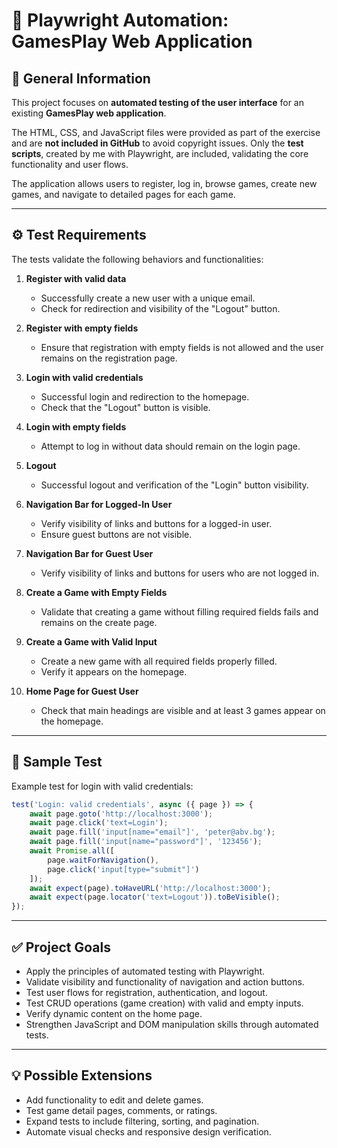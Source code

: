 # 🧾 Playwright Automation: GamesPlay Web Application

## 📌 General Information

This project focuses on **automated testing of the user interface** for an existing **GamesPlay web application**.

The HTML, CSS, and JavaScript files were provided as part of the exercise and are **not included in GitHub** to avoid copyright issues.
Only the **test scripts**, created by me with Playwright, are included, validating the core functionality and user flows.

The application allows users to register, log in, browse games, create new games, and navigate to detailed pages for each game.

---

## ⚙️ Test Requirements

The tests validate the following behaviors and functionalities:

1. **Register with valid data**

   * Successfully create a new user with a unique email.
   * Check for redirection and visibility of the "Logout" button.

2. **Register with empty fields**

   * Ensure that registration with empty fields is not allowed and the user remains on the registration page.

3. **Login with valid credentials**

   * Successful login and redirection to the homepage.
   * Check that the "Logout" button is visible.

4. **Login with empty fields**

   * Attempt to log in without data should remain on the login page.

5. **Logout**

   * Successful logout and verification of the "Login" button visibility.

6. **Navigation Bar for Logged-In User**

   * Verify visibility of links and buttons for a logged-in user.
   * Ensure guest buttons are not visible.

7. **Navigation Bar for Guest User**

   * Verify visibility of links and buttons for users who are not logged in.

8. **Create a Game with Empty Fields**

   * Validate that creating a game without filling required fields fails and remains on the create page.

9. **Create a Game with Valid Input**

   * Create a new game with all required fields properly filled.
   * Verify it appears on the homepage.

10. **Home Page for Guest User**

    * Check that main headings are visible and at least 3 games appear on the homepage.

---

## 🧪 Sample Test

Example test for login with valid credentials:

```js
test('Login: valid credentials', async ({ page }) => {
    await page.goto('http://localhost:3000');
    await page.click('text=Login');
    await page.fill('input[name="email"]', 'peter@abv.bg');
    await page.fill('input[name="password"]', '123456');
    await Promise.all([
        page.waitForNavigation(),
        page.click('input[type="submit"]')
    ]);
    await expect(page).toHaveURL('http://localhost:3000');
    await expect(page.locator('text=Logout')).toBeVisible();
});
```

---

## ✅ Project Goals

* Apply the principles of automated testing with Playwright.
* Validate visibility and functionality of navigation and action buttons.
* Test user flows for registration, authentication, and logout.
* Test CRUD operations (game creation) with valid and empty inputs.
* Verify dynamic content on the home page.
* Strengthen JavaScript and DOM manipulation skills through automated tests.

---

## 💡 Possible Extensions

* Add functionality to edit and delete games.
* Test game detail pages, comments, or ratings.
* Expand tests to include filtering, sorting, and pagination.
* Automate visual checks and responsive design verification.
